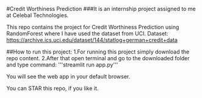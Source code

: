 #Credit Worthiness Prediction
###It is an internship project assigned to me at Celebal Technologies.

This repo contains the project for Credit Worthiness Prediction using RandomForest where I have used the dataset from UCI.
Dataset: https://archive.ics.uci.edu/dataset/144/statlog+german+credit+data

##How to run this project:
1.For running this project simply download the repo content.
2.After that open terminal and go to the downloaded folder and type command: '''streamlit run app.py'''

You will see the web app in your default browser.

You can STAR this repo, if you like it.
